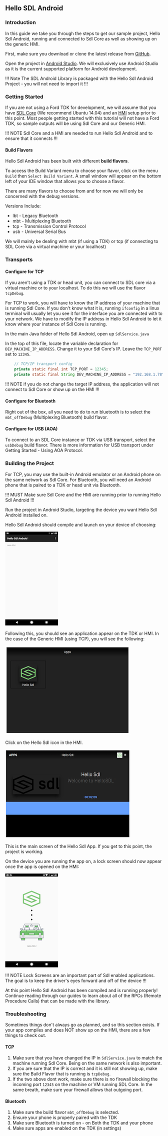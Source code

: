 ## Hello SDL Android

### Introduction

In this guide we take you through the steps to get our sample project, Hello Sdl Android, running and connected to Sdl Core as well as showing up on the generic HMI. 

First, make sure you download or clone the latest release from [GitHub](https://github.com/smartdevicelink/hello_sdl_android).

Open the project in [Android Studio](https://developer.android.com/studio/index.html). We will exclusively use Android Studio as it is the current supported platform for Android development. 

!!! Note 
The SDL Android Library is packaged with the Hello Sdl Android Project - you will not need to import it
!!!

### Getting Started

If you are not using a Ford TDK for development, we will assume that you have [SDL Core](https://github.com/smartdevicelink/sdl_core) (We recommend Ubuntu 14.04) and an [HMI](https://github.com/smartdevicelink/generic_hmi) setup prior to this point. Most people getting started with this tutorial will not have a Ford TDK, so sample outputs will be using Sdl Core and our Generic HMI.

!!! NOTE
Sdl Core and a HMI are needed to run Hello Sdl Android and to ensure that it connects
!!!

#### Build Flavors

Hello Sdl Android has been built with different **build flavors**. 

To access the Build Variant menu to choose your flavor, click on the menu ```Build``` then ```Select Build Variant```. A small window will appear on the bottom left of your IDE window that allows you to choose a flavor.

There are many flavors to choose from and for now we will only be concerned with the debug versions. 

Versions Include:

* lbt - Legacy Bluetooth
* mbt - Multiplexing Bluetooth
* tcp - Transmission Control Protocol
* usb - Universal Serial Bus

We will mainly be dealing with mbt (if using a TDK) or tcp (if connecting to SDL Core via a virtual machine or your localhost)

### Transports

#### Configure for TCP

If you aren't using a TDK or head unit, you can connect to SDL core via a virtual machine or to your localhost. To do this we will use the flavor ```tcpDebug```. 

For TCP to work, you will have to know the IP address of your machine that is running Sdl Core. If you don't know what it is, running ```ifconfig``` in a linux terminal will usually let you see it for the interface you are connected with to your network. We have to modify the IP address in Hello Sdl Android to let it know where your instance of Sdl Core is running. 

In the main Java folder of Hello Sdl Android, open up ```SdlService.java```

In the top of this file, locate the variable declaration for ```DEV_MACHINE_IP_ADDRESS```. Change it to your Sdl Core's IP. Leave the ```TCP_PORT``` set to ```12345```.

```java
	// TCP/IP transport config
	private static final int TCP_PORT = 12345;
	private static final String DEV_MACHINE_IP_ADDRESS = "192.168.1.78"; // change to your IP
```

!!! NOTE
if you do not change the target IP address, the application will not connect to Sdl Core or show up on the HMI
!!!

#### Configure for Bluetooth

Right out of the box, all you need to do to run bluetooth is to select the ```mbt_offDebug``` (Multiplexing Bluetooth) build flavor.

#### Configure for USB (AOA)

To connect to an SDL Core instance or TDK via USB transport, select the ```usbDebug``` build flavor. There is more information for USB transport under Getting Started - Using AOA Protocol.  

### Building the Project

For TCP, you may use the built-in Android emulator or an Android phone on the same network as Sdl Core. For Bluetooth, you will need an Android phone that is paired to a TDK or head unit via Bluetooth.

!!! MUST
Make sure Sdl Core and the HMI are running prior to running Hello Sdl Android
!!!

Run the project in Android Studio, targeting the device you want Hello Sdl Android installed on. 

Hello Sdl Android should compile and launch on your device of choosing:

![Main Screen](assets/mainscreen.png)

Following this, you should see an application appear on the TDK or HMI. In the case of the Generic HMI (using TCP), you will see the following: 

![HMI Apps](assets/hmi1.png)

Click on the Hello Sdl icon in the HMI. 

![HMI Apps](assets/hmi2.png)

This is the main screen of the Hello Sdl App. If you get to this point, the project is working.

On the device you are running the app on, a lock screen should now appear once the app is opened on the HMI:

![Lockscreen](assets/lockscreen.png)

!!! NOTE
Lock Screens are an important part of Sdl enabled applications. The goal is to keep the driver's eyes forward and off of the device
!!!

At this point Hello Sdl Android has been compiled and is running properly! Continue reading through our guides to learn about all of the 
RPCs (Remote Procedure Calls) that can be made with the library. 

### Troubleshooting

Sometimes things don't always go as planned, and so this section exists. If your app compiles and does NOT show up on the HMI, there are a few things to check out.

#### TCP

1. Make sure that you have changed the IP in ```SdlService.java``` to match the machine running Sdl Core. Being on the same network is also important.
2. If you are sure that the IP is correct and it is still not showing up, make sure the Build Flavor that is running is ```tcpDebug```.
3. If the two above dont work, make sure there is no firewall blocking the incoming port ```12345``` on the machine or VM running SDL Core. In the same breath, make sure your firewall allows that outgoing port. 

#### Bluetooth

1. Make sure the build flavor ```mbt_offDebug``` is selected. 
2. Ensure your phone is properly paired with the TDK
3. Make sure Bluetooth is turned on - on Both the TDK and your phone
4. Make sure apps are enabled on the TDK (in settings)